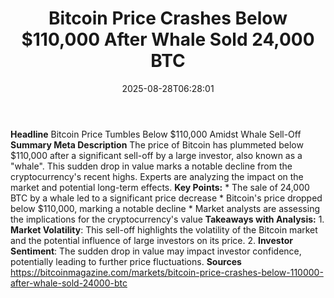 ﻿---
title: "Bitcoin Price Crashes Below $110,000 After Whale Sold 24,000 BTC"
date: "2025-08-28T06:28:01"
category: "Markets"
summary: ""
slug: "bitcoin price crashes below 110000 after whale sold 24000 bt"
source_urls:
  - "https://bitcoinmagazine.com/markets/bitcoin-price-crashes-below-110000-after-whale-sold-24000-btc"
seo:
  title: "Bitcoin Price Crashes Below $110,000 After Whale Sold 24,000 BTC | Hash n Hedge"
  description: ""
  keywords: ["news", "markets", "brief"]
---
**Headline** Bitcoin Price Tumbles Below $110,000 Amidst Whale Sell-Off  **Summary Meta Description** The price of Bitcoin has plummeted below $110,000 after a significant sell-off by a large investor, also known as a "whale". This sudden drop in value marks a notable decline from the cryptocurrency's recent highs. Experts are analyzing the impact on the market and potential long-term effects.  **Key Points:**  * The sale of 24,000 BTC by a whale led to a significant price decrease * Bitcoin's price dropped below $110,000, marking a notable decline * Market analysts are assessing the implications for the cryptocurrency's value  **Takeaways with Analysis:**  1. **Market Volatility**: This sell-off highlights the volatility of the Bitcoin market and the potential influence of large investors on its price. 2. **Investor Sentiment**: The sudden drop in value may impact investor confidence, potentially leading to further price fluctuations.  **Sources** https://bitcoinmagazine.com/markets/bitcoin-price-crashes-below-110000-after-whale-sold-24000-btc 
